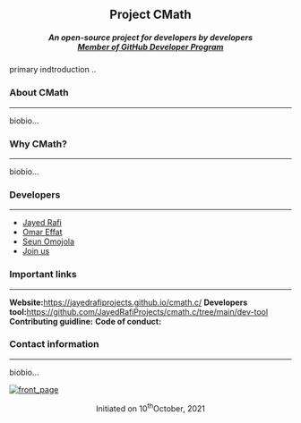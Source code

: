 <h2 align="center">Project CMath</h2>
<h5 align="center">An open-source project for developers by developers<br/><a href="https://docs.github.com/en/developers/overview/github-developer-program">Member of GitHub Developer Program</a></h5>
  <p>primary indtroduction ..</p>
  <h3>About CMath</h3><hr>
  <p>biobio...</p>
   <h3>Why CMath?</h3><hr>
  <p>biobio...</p>
   <h3>Developers</h3><hr>
  <p> 
    <ul>
      <li><a href="https://jayedrafi.com">Jayed Rafi<a/></li>
      <li><a href="https://github.com/OmarEfat">Omar Effat</a></li>
      <li><a href="https://github.com/seun-OMJ">Seun Omojola</a></li>
       <li><a href="https://docs.google.com/forms/d/e/1FAIpQLSd5TYYE53fGIzWr1rfADIQ0pVnfk0gw71PobHzDgWRO_oPG9A/viewform">Join us</a></li>
    </ul>
  </p>
   <h3>Important links</h3><hr>
  <p>
  <strong>Website:</strong><a href="https://jayedrafiprojects.github.io/cmath.c/">https://jayedrafiprojects.github.io/cmath.c/</a>
  <strong>Developers tool:</strong><a href="https://github.com/JayedRafiProjects/cmath.c/tree/main/dev-tool">https://github.com/JayedRafiProjects/cmath.c/tree/main/dev-tool</a>
  <strong>Contributing guidline:</strong>
  <strong>Code of conduct:</strong>
  </p>
  <h3>Contact information</h3><hr>
  <p>biobio...</p>
  
<a href ="https://jayedrafiprojects.github.io/cmath.c/"><img src="https://github.com/JayedRafiProjects/cmath.c/blob/main/web/cm_icon_transparent.png" alt="front_page"></a>
  <p align="center">Initiated on 10<sup>th</sup>October, 2021</p>

